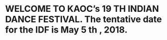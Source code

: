 <html>
  <body>
    <br/>
    <br/>
    <br/>
    <br/>
    <table id="Alankara"> <tr>
    <h1><span style="font-weight:bold">WELCOME TO KAOC’s 19 TH INDIAN DANCE FESTIVAL. The tentative date for the IDF is May 5 th , 2018. </span></h3>
     </tr>
    </table>
  </body>
</html>

